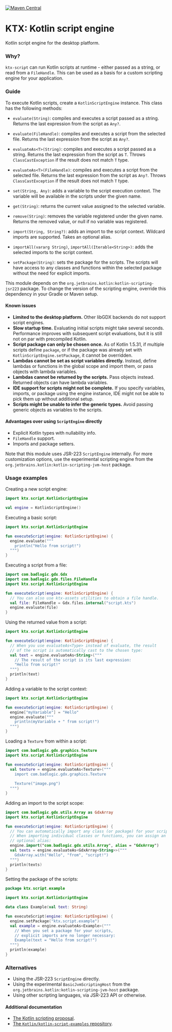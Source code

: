 [![Maven Central](https://img.shields.io/maven-central/v/io.github.libktx/ktx-script.svg)](https://search.maven.org/artifact/io.github.libktx/ktx-script)

# KTX: Kotlin script engine

Kotlin script engine for the desktop platform.

### Why?

`ktx-script` can run Kotlin scripts at runtime - either passed as a string, or read from a `FileHandle`.
This can be used as a basis for a custom scripting engine for your application.

### Guide

To execute Kotlin scripts, create a `KotlinScriptEngine` instance. This class has the following methods:

- `evaluate(String)`: compiles and executes a script passed as a string.
Returns the last expression from the script as `Any?`.
- `evaluate(FileHandle)`: compiles and executes a script from the selected file.
Returns the last expression from the script as `Any?`.
- `evaluateAs<T>(String)`: compiles and executes a script passed as a string.
Returns the last expression from the script as `T`. Throws `ClassCastException` if the result does not match `T` type.
- `evaluateAs<T>(FileHandle)`: compiles and executes a script from the selected file.
Returns the last expression from the script as `Any?`. Throws `ClassCastException` if the result does not match `T` type.

- `set(String, Any)`: adds a variable to the script execution context.
The variable will be available in the scripts under the given name.
- `get(String)`: returns the current value assigned to the selected variable.
- `remove(String)`: removes the variable registered under the given name.
Returns the removed value, or null if no variable was registered.

- `import(String, String?)`: adds an import to the script context. Wildcard imports are supported.
Takes an optional alias.
- `importAll(vararg String)`, `importAll(Iterable<String>)`: adds the selected imports to the script context.
- `setPackage(String)`: sets the package for the scripts. The scripts will have access to any classes and functions
within the selected package without the need for explicit imports.

This module depends on the `org.jetbrains.kotlin:kotlin-scripting-jsr223` package. To change the version of the
scripting engine, override this dependency in your Gradle or Maven setup.

#### Known issues

* **Limited to the desktop platform.** Other libGDX backends do not support script engines.
* **Slow startup time.** Evaluating initial scripts might take several seconds.
Performance improves with subsequent script evaluations, but it is still not on par with
precompiled Kotlin.
* **Script package can only be chosen once.** As of Kotlin 1.5.31, if multiple scripts define `package`,
or if the package was already set with `KotlinScriptEngine.setPackage`, it cannot be overridden.
* **Lambdas cannot be set as script variables directly.**
Instead, define lambdas or functions in the global scope and import them, or pass objects with lambda variables.
* **Lambdas cannot be returned by the scripts.** Pass objects instead.
Returned objects can have lambda variables.
* **IDE support for scripts might not be complete.** If you specify variables, imports, or package using
the engine instance, IDE might not be able to pick them up without additional setup.
* **Scripts might be unable to infer the generic types.** Avoid passing generic objects as variables to the scripts.

#### Advantages over using `ScriptEngine` directly

* Explicit Kotlin types with nullability info.
* `FileHandle` support.
* Imports and package setters.

Note that this module uses JSR-223 `ScriptEngine` internally. For more customization options,
use the experimental scripting engine from the `org.jetbrains.kotlin:kotlin-scripting-jvm-host` package.

### Usage examples

Creating a new script engine:

```kotlin
import ktx.script.KotlinScriptEngine

val engine = KotlinScriptEngine()
```

Executing a basic script:

```kotlin
import ktx.script.KotlinScriptEngine

fun executeScript(engine: KotlinScriptEngine) {
  engine.evaluate("""
    println("Hello from script!")
  """)
}
```

Executing a script from a file:

```kotlin
import com.badlogic.gdx.Gdx
import com.badlogic.gdx.files.FileHandle
import ktx.script.KotlinScriptEngine

fun executeScript(engine: KotlinScriptEngine) {
  // You can also use ktx-assets utilities to obtain a file handle.
  val file: FileHandle = Gdx.files.internal("script.kts")
  engine.evaluate(file)
}
```

Using the returned value from a script:

```kotlin
import ktx.script.KotlinScriptEngine

fun executeScript(engine: KotlinScriptEngine) {
  // When you use evaluateAs<Type> instead of evaluate, the result
  // of the script is automatically cast to the chosen type:
  val text = engine.evaluateAs<String>("""
    // The result of the script is its last expression:
    "Hello from script!"
  """)
  println(text)
}
```

Adding a variable to the script context:

```kotlin
import ktx.script.KotlinScriptEngine

fun executeScript(engine: KotlinScriptEngine) {
  engine["myVariable"] = "Hello"
  engine.evaluate("""
    println(myVariable + " from script!")
  """)
}
```

Loading a `Texture` from within a script:

```kotlin
import com.badlogic.gdx.graphics.Texture
import ktx.script.KotlinScriptEngine

fun executeScript(engine: KotlinScriptEngine) {
  val texture = engine.evaluateAs<Texture>("""
    import com.badlogic.gdx.graphics.Texture
    
    Texture("image.png")
  """)
}
```

Adding an import to the script scope:

```kotlin
import com.badlogic.gdx.utils.Array as GdxArray
import ktx.script.KotlinScriptEngine

fun executeScript(engine: KotlinScriptEngine) {
  // You can automatically import any class (or package) for your scripts.
  // When importing individual classes or functions, you can assign an
  // optional alias:
  engine.import("com.badlogic.gdx.utils.Array", alias = "GdxArray")
  val texts = engine.evaluateAs<GdxArray<String>>("""
    GdxArray.with("Hello", "from", "script!")
  """)
  println(texts)
}
```

Setting the package of the scripts:

```kotlin
package ktx.script.example

import ktx.script.KotlinScriptEngine

data class Example(val text: String)

fun executeScript(engine: KotlinScriptEngine) {
  engine.setPackage("ktx.script.example")
  val example = engine.evaluateAs<Example>("""
    // When you set a package for your scripts,
    // explicit imports are no longer necessary:
    Example(text = "Hello from script!")
  """)
  println(example)
}
```

### Alternatives

- Using the JSR-223 `ScriptEngine` directly.
- Using the experimental `BasicJvmScriptingHost` from the `org.jetbrains.kotlin:kotlin-scripting-jvm-host` package.
- Using other scripting languages, via JSR-223 API or otherwise.

#### Additional documentation

- [The Kotlin scripting proposal](https://github.com/Kotlin/KEEP/blob/master/proposals/scripting-support.md).
- [The `Kotlin/kotlin-script-examples` repository](https://github.com/Kotlin/kotlin-script-examples).

